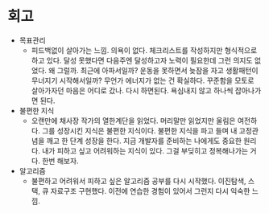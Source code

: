 # 회고 
- 목표관리
    - 피드백없이 살아가는 느낌. 의욕이 없다. 체크리스트를 작성하지만 형식적으로 하고 있다. 달성 못했다면 다음주엔 달성하고자 노력이 필요한데 그런 의지도 없었다. 왜 그럴까. 최근에 아파서일까? 운동을 못하면서 늦잠을 자고 생활패턴이 무너지기 시작해서일까? 무언가 에너지가 없는 건 확실하다. 꾸준함을 모토로 살아가자던 마음은 어디로 갔나. 다시 하면된다. 욕심내지 않고 하나씩 잡아나가면 된다. 
- 불편한 지식
    - 오랜만에 채사장 작가의 열한계단을 읽었다. 머리말만 읽었지만 울림은 여전하다. 그를 성장시킨 지식은 불편한 지식이다. 불편한 지식을 파고 들며 내 고정관념을 깨고 한 단계 성장을 한다. 지금 개발자를 준비하는 나에게도 중요한 원리다. 내가 피하고 싶고 어려워하는 지식이 있다. 그걸 부딪히고 정복해나가는 거다. 한번 해보자.
- 알고리즘
    - 불편하고 어려워서 피하고 싶은 알고리즘 공부를 다시 시작했다. 이진탐색, 스택, 큐 자료구조 구현했다. 이전에 연습한 경험이 있어서 그런지 다시 익숙한 느낌.
